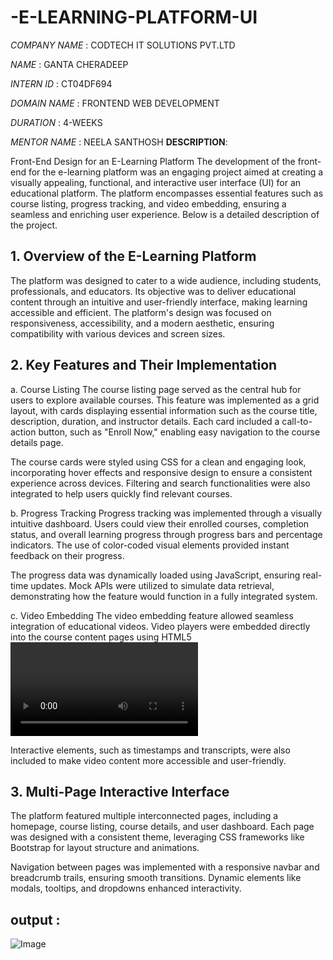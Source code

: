 # -E-LEARNING-PLATFORM-UI

*COMPANY NAME* : CODTECH IT SOLUTIONS PVT.LTD

*NAME* : GANTA CHERADEEP

*INTERN ID* : CT04DF694

*DOMAIN NAME* : FRONTEND WEB DEVELOPMENT

*DURATION* : 4-WEEKS

*MENTOR NAME* : NEELA SANTHOSH
**DESCRIPTION**: 

Front-End Design for an E-Learning Platform
The development of the front-end for the e-learning platform was an engaging project aimed at creating a visually appealing, functional, and interactive user interface (UI) for an educational platform. The platform encompasses essential features such as course listing, progress tracking, and video embedding, ensuring a seamless and enriching user experience. Below is a detailed description of the project.

## 1. Overview of the E-Learning Platform
The platform was designed to cater to a wide audience, including students, professionals, and educators. Its objective was to deliver educational content through an intuitive and user-friendly interface, making learning accessible and efficient. The platform's design was focused on responsiveness, accessibility, and a modern aesthetic, ensuring compatibility with various devices and screen sizes.

## 2. Key Features and Their Implementation
a. Course Listing
The course listing page served as the central hub for users to explore available courses. This feature was implemented as a grid layout, with cards displaying essential information such as the course title, description, duration, and instructor details. Each card included a call-to-action button, such as "Enroll Now," enabling easy navigation to the course details page.

The course cards were styled using CSS for a clean and engaging look, incorporating hover effects and responsive design to ensure a consistent experience across devices. Filtering and search functionalities were also integrated to help users quickly find relevant courses.

b. Progress Tracking
Progress tracking was implemented through a visually intuitive dashboard. Users could view their enrolled courses, completion status, and overall learning progress through progress bars and percentage indicators. The use of color-coded visual elements provided instant feedback on their progress.

The progress data was dynamically loaded using JavaScript, ensuring real-time updates. Mock APIs were utilized to simulate data retrieval, demonstrating how the feature would function in a fully integrated system.

c. Video Embedding
The video embedding feature allowed seamless integration of educational videos. Video players were embedded directly into the course content pages using HTML5 <video> tags and supported formats like MP4. The player included controls for play/pause, volume adjustment, and full-screen viewing to enhance the user experience.

Interactive elements, such as timestamps and transcripts, were also included to make video content more accessible and user-friendly.

## 3. Multi-Page Interactive Interface
The platform featured multiple interconnected pages, including a homepage, course listing, course details, and user dashboard. Each page was designed with a consistent theme, leveraging CSS frameworks like Bootstrap for layout structure and animations.

Navigation between pages was implemented with a responsive navbar and breadcrumb trails, ensuring smooth transitions. Dynamic elements like modals, tooltips, and dropdowns enhanced interactivity.



## output : 

![Image](https://github.com/user-attachments/assets/a3f77d9e-7d3b-4dcd-84e3-bb43fa0679b1)



